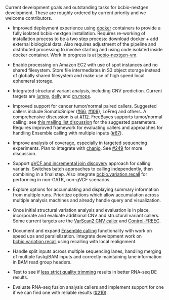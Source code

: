 Current development goals and outstanding tasks for bcbio-nextgen development.
These are roughly ordered by current priority and we welcome contributors.

- Improved deployment experience using [docker][docker] containers to provide a
  fully isolated bcbio-nextgen installation. Requires re-working of installation
  process to be a two step process: download docker + add external biological
  data.  Also requires adjustment of the pipeline and distributed processing to
  involve starting and using code isolated inside docker container. Work in
  progress is at [bcbio-nextgen-vm][bcbio-nextgen-vm].

[docker]: http://www.docker.io/
[bcbio-nextgen-vm]: https://github.com/chapmanb/bcbio-nextgen-vm

- Enable processing on Amazon EC2 with use of spot instances and no shared
  filesystem. Store file intermediates in S3 object storage instead of
  globally shared filesystem and make use of high speed local ephemeral storage.

- Integrated structural variant analysis, including CNV prediction. Current
  targets are [lumpy][lumpy], [delly][delly] and [cn.mops][cn.mops].

[cn.mops]: http://www.bioconductor.org/packages/release/bioc/html/cn.mops.html
[lumpy]: https://github.com/arq5x/lumpy-sv
[delly]: https://github.com/tobiasrausch/delly

- Improved support for cancer tumor/normal paired callers. Suggested callers
  include SomaticSniper ([#66][66], [#109][109]), LoFreq and others. A
  comprehensive discussion is at [#112][112]. FreeBayes supports tumor/normal
  calling: see [this mailing list discussion][fb-somatic] for the suggested
  parameters.  Requires improved framework for evaluating callers and approaches
  for handling Ensemble calling with multiple inputs ([#67][67]).

[66]: https://github.com/chapmanb/bcbio-nextgen/issues/66
[67]: https://github.com/chapmanb/bcbio-nextgen/issues/67
[109]: https://github.com/chapmanb/bcbio-nextgen/issues/109
[112]: https://github.com/chapmanb/bcbio-nextgen/issues/112
[fb-somatic]: https://groups.google.com/d/msg/freebayes/beLYRuHMkQE/RwFMniDmBYoJ

- Improve analysis of coverage, especially in targeted sequencing
  experiments. Plan to integrate with [chanjo]. See [#249][249] for more
  discussion.

[chanjo]: https://github.com/robinandeer/chanjo
[249]: https://github.com/chapmanb/bcbio-nextgen/issues/249

- Support [gVCF and incremental join discovery][gatk3-ijd] approach for calling
  variants. Switches batch approaches to calling independently, then combining
  in a final step. Also integrate [bcbio.variation.recall] for performing in
  non-GATK, non-gVCF scenarios.

[gatk3-ijd]: http://gatkforums.broadinstitute.org/discussion/3896/the-gatk-reference-model-pipeline-for-incremental-joint-discovery-in-full-detail

- Explore options for accumulating and displaying summary information from
  multiple runs. Prioritize options which allow accumulation across multiple
  analysis machines and already handle query and visualization.

- Once initial structural variation analysis and evaluation is in place,
  incorporate and evaluate additional CNV and structural variant callers. Some
  current targets are the [VarScan2 CNV caller][vs2] and [Control-FREEC][cfc].

[cfc]: http://bioinfo-out.curie.fr/projects/freec/
[vs2]: http://varscan.sourceforge.net/copy-number-calling.html

- Document and expand [Ensemble calling][ensemble] functionality with work on
  speed ups and parallelization. Integrate development work on
  [bcbio.variation.recall] using recalling with local realignment.

[ensemble]: http://bcbio.wordpress.com/2013/10/21/updated-comparison-of-variant-detection-methods-ensemble-freebayes-and-minimal-bam-preparation-pipelines/
[bcbio.variation.recall]: https://github.com/chapmanb/bcbio.variation.recall

- Handle split inputs across multiple sequencing lanes, handling merging of
  multiple fastq/BAM inputs and correctly maintaining lane information in BAM
  read group headers.

- Test to see if [less strict quality trimming][quality] results in better RNA-seq DE results.

- Evaluate RNA-seq fusion analysis callers and implement support for one if we can find one with
  reliable results ([#210][210]).

[210]: https://github.com/chapmanb/bcbio-nextgen/issues/210
[quality]: http://biorxiv.org/content/early/2013/12/23/000422

